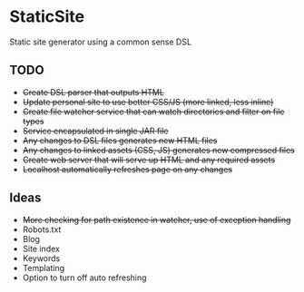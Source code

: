 # StaticSite

Static site generator using a common sense DSL

## TODO

* ~~Create DSL parser that outputs HTML~~
* ~~Update personal site to use better CSS/JS (more linked, less inline)~~
* ~~Create file watcher service that can watch directories and filter on file types~~
* ~~Service encapsulated in single JAR file~~
* ~~Any changes to DSL files generates new HTML files~~
* ~~Any changes to linked assets (CSS, JS) generates new compressed files~~
* ~~Create web server that will serve up HTML and any required assets~~
* ~~Localhost automatically refreshes page on any changes~~

## Ideas

* ~~More checking for path existence in watcher, use of exception handling~~
* Robots.txt
* Blog
* Site index
* Keywords
* Templating
* Option to turn off auto refreshing